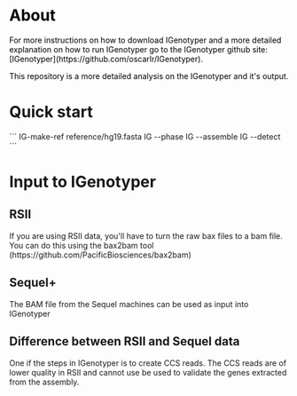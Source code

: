 <h1 style="color:black;">About</h1>
<p style="color:black;">For more instructions on how to download IGenotyper and a more detailed explanation on how to run IGenotyper go to the IGenotyper github site: [IGenotyper](https://github.com/oscarlr/IGenotyper).</p>
<p style="color:black;">This repository is a more detailed analysis on the IGenotyper and it's output.</p>
<p></p>
<h1>Quick start</h1>
```
IG-make-ref reference/hg19.fasta
IG --phase <pacbio bam file> <output>
IG --assemble <pacbio bam file> <output>
IG --detect <pacbio bam file> <output>
```
<h1>Input to IGenotyper</h1>
<h2>RSII</h2>
<p> If you are using RSII data, you'll have to turn the raw bax files to a bam file. You can do this using the bax2bam tool (https://github.com/PacificBiosciences/bax2bam)</p>
<h2>Sequel+</h2>
<p>The BAM file from the Sequel machines can be used as input into IGenotyper</p>
<h2>Difference between RSII and Sequel data</h2>
<p>One if the steps in IGenotyper is to create CCS reads. The CCS reads are of lower quality in RSII and cannot use be used to validate the genes extracted from the assembly.</p>
